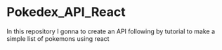 # Pokedex_API_React
In this repository I gonna to create an API following by tutorial to make a simple list of pokemons using react
